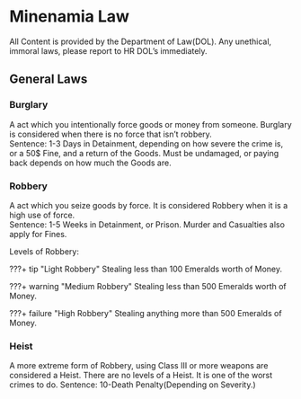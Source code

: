 # Minenamia Law
 
All Content is provided by the Department of Law(DOL). Any unethical, immoral 
laws, please report to HR DOL’s immediately. 

## General Laws 
 
### Burglary
A act which you intentionally force goods or money from someone. Burglary is 
considered when there is no force that isn’t robbery.  
Sentence: 
1-3 Days in Detainment, depending on how severe the crime is, or a 50$ Fine, and a 
return of the Goods. Must be undamaged, or paying back depends on how much the 
Goods are. 
 
### Robbery
A act which you seize goods by force. It is considered Robbery when it is a high use of 
force.  
Sentence: 
1-5 Weeks in Detainment, or Prison. Murder and Casualties also apply for Fines. 

Levels of Robbery: 

???+ tip "Light Robbery"
    Stealing less than 100 Emeralds worth of Money. 

???+ warning "Medium Robbery"
    Stealing less than 500 Emeralds worth of Money.
    
???+ failure "High Robbery"
    Stealing anything more than 500 Emeralds of Money.

### Heist
A more extreme form of Robbery, using Class III or more weapons are considered a 
Heist. There are no levels of a Heist. It is one of the worst crimes to do. 
Sentence: 
10-Death Penalty(Depending on Severity.)
